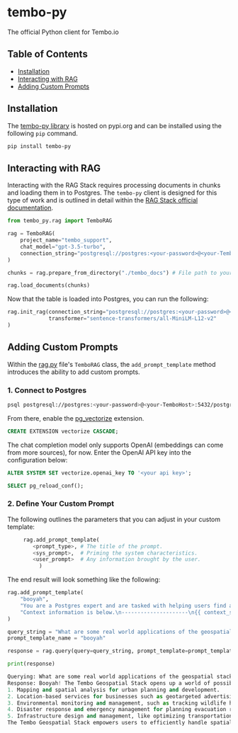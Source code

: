 # tembo-py

The official Python client for Tembo.io

## Table of Contents

- [Installation](#installation)
- [Interacting with RAG](#interacting-with-rag)
- [Adding Custom Prompts](#adding-custom-prompts)

## Installation

The [tembo-py library](https://pypi.org/project/tembo-py/) is hosted on pypi.org and can be installed using the following `pip` command.

```bash
pip install tembo-py
```

## Interacting with RAG

Interacting with the RAG Stack requires processing documents in chunks and loading them in to Postgres.
The `tembo-py` client is designed for this type of work and is outlined in detail within the [RAG Stack official documentation](https://tembo.io/docs/tembo-stacks/rag#build-a-support-agent-with-tembo-rag).

```python
from tembo_py.rag import TemboRAG

rag = TemboRAG(
    project_name="tembo_support",
    chat_model="gpt-3.5-turbo",
    connection_string="postgresql://postgres:<your-password>@<your-TemboHost>:5432/postgres"
)

chunks = rag.prepare_from_directory("./tembo_docs") # File path to your loadable data

rag.load_documents(chunks)
```

Now that the table is loaded into Postgres, you can run the following:

```python
rag.init_rag(connection_string="postgresql://postgres:<your-password>@<your-TemboHost>:5432/postgres",
             transformer="sentence-transformers/all-MiniLM-L12-v2"
)
```

## Adding Custom Prompts

Within the [rag.py](./tembo_py/rag.py) file's `TemboRAG` class, the `add_prompt_template` method introduces the ability to add custom prompts.

### 1. Connect to Postgres

```bash
psql postgresql://postgres:<your-password>@<your-TemboHost>:5432/postgres
```

From there, enable the [pg_vectorize](https://github.com/tembo-io/pg_vectorize) extension.

```sql
CREATE EXTENSION vectorize CASCADE;
```

The chat completion model only supports OpenAI (embeddings can come from more sources), for now.
Enter the OpenAI API key into the configuration below:

```sql
ALTER SYSTEM SET vectorize.openai_key TO '<your api key>';
```

```sql
SELECT pg_reload_conf();
```

### 2. Define Your Custom Prompt

The following outlines the parameters that you can adjust in your custom template:

```python
     rag.add_prompt_template(
        <prompt_type>, # The title of the prompt.
        <sys_prompt>,  # Priming the system characteristics.
        <user_prompt>  # Any information brought by the user.
          )
```

The end result will look something like the following:

```python
rag.add_prompt_template(
    "booyah", 
    "You are a Postgres expert and are tasked with helping users find answers in Tembo documentation. You should prioritize answering questions using the provided context, but can draw from your expert Postgres experience where documentation is lacking. Avoid statements like based on the documentation... and also you love to say booyah! alot.",
    "Context information is below.\n---------------------\n{{ context_str }}\n---------------------\nGiven the Tembo documentation information and your expert Postgres knowledge, answer the question.\n Question: {{ query_str }}\nAnswer:"
)

query_string = "What are some real world applications of the geospatial stack?"
prompt_template_name = "booyah"

response = rag.query(query=query_string, prompt_template=prompt_template_name).chat_response

print(response)

Querying: What are some real world applications of the geospatial stack?
Response: Booyah! The Tembo Geospatial Stack opens up a world of possibilities for real-world applications leveraging its spatial database capabilities in Postgres. Some common applications include:
1. Mapping and spatial analysis for urban planning and development.
2. Location-based services for businesses such as geotargeted advertising or route optimization for delivery services.
3. Environmental monitoring and management, such as tracking wildlife habitats or analyzing climate data.
4. Disaster response and emergency management for planning evacuation routes or assessing impact areas.
5. Infrastructure design and management, like optimizing transportation networks or locating new facilities based on geographical factors.
The Tembo Geospatial Stack empowers users to efficiently handle spatial objects, execute location queries, and tackle GIS workloads for a wide range of industries and use cases.
```

